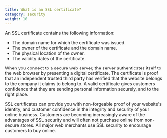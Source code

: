 ```yaml
---
title: What is an SSL certificate? 
category: security 
weight: 10
---
```


An SSL certificate contains the following information:  

- The domain name for which the certificate was issued.  
- The owner of the certificate and the domain name.  
- The physical location of the owner.  
- The validity dates of the certificate.  

When you connect to a secure web server, the server authenticates itself to the web browser by presenting a digital certificate. The certificate is proof that an independent trusted third party has verified that the website belongs to the company it claims to belong to. A valid certificate gives customers confidence that they are sending personal information securely, and to the right place.  

SSL certificates can provide you with non-forgeable proof of your website's identity, and customer confidence in the integrity and security of your online business. Customers are becoming increasingly aware of the advantages of SSL security and will often not purchase online from non-secure stores. All major web merchants use SSL security to encourage customers to buy online.

